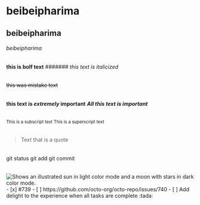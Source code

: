 # beibeipharima
## beibeipharima
###### beibeipharima
**this is bolf text**
#######
*this text is italicized*
######
~~this was mistake  text~~
######
**this text is _extremely_ important** 
***All this text is important***
######
<sub>This is a subscript text </sub>
<sub>This is a superscript text</sup>
######
> Text that is a quote
######
git status
git add
git commit
######
<picture>
  <source media="(prefers-color-scheme: dark)" srcset="https://user-images.githubusercontent.com/25423296/163456776-7f95b81a-f1ed-45f7-b7ab-8fa810d529fa.png">
  <source media="(prefers-color-scheme: light)" srcset="https://user-images.githubusercontent.com/25423296/163456779-a8556205-d0a5-45e2-ac17-42d089e3c3f8.png">
  <img alt="Shows an illustrated sun in light color mode and a moon with stars in dark color mode." src="https://user-images.githubusercontent.com/25423296/163456779-a8556205-d0a5-45e2-ac17-42d089e3c3f8.png">
</picture>
- [x] #739
- [ ] https://github.com/octo-org/octo-repo/issues/740
- [ ] Add delight to the experience when all tasks are complete :tada:
